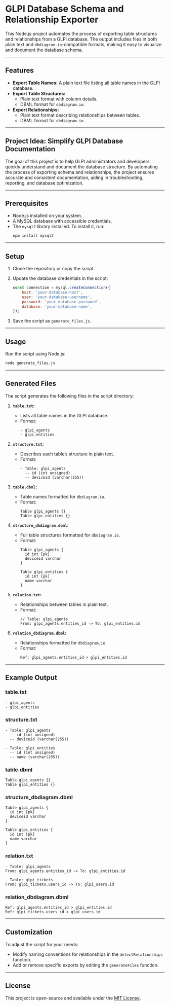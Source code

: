 # **GLPI Database Schema and Relationship Exporter**

This Node.js project automates the process of exporting table structures and relationships from a GLPI database. The output includes files in both plain text and `dbdiagram.io`-compatible formats, making it easy to visualize and document the database schema.

---

## Features

- **Export Table Names:** A plain text file listing all table names in the GLPI database.
- **Export Table Structures:**
  - Plain text format with column details.
  - DBML format for `dbdiagram.io`.
- **Export Relationships:**
  - Plain text format describing relationships between tables.
  - DBML format for `dbdiagram.io`.

---

## Project Idea: **Simplify GLPI Database Documentation**

The goal of this project is to help GLPI administrators and developers quickly understand and document the database structure. By automating the process of exporting schema and relationships, the project ensures accurate and consistent documentation, aiding in troubleshooting, reporting, and database optimization.

---

## Prerequisites

- Node.js installed on your system.
- A MySQL database with accessible credentials.
- The `mysql2` library installed. To install it, run:
  ```bash
  npm install mysql2
  ```

---

## Setup

1. Clone the repository or copy the script.
2. Update the database credentials in the script:
   ```javascript
   const connection = mysql.createConnection({
       host: 'your-database-host',
       user: 'your-database-username',
       password: 'your-database-password',
       database: 'your-database-name',
   });
   ```

3. Save the script as `generate_files.js`.

---

## Usage

Run the script using Node.js:

```bash
node generate_files.js
```

---

## Generated Files

The script generates the following files in the script directory:

1. **`table.txt`:**
   - Lists all table names in the GLPI database.
   - Format:
     ```
     - glpi_agents
     - glpi_entities
     ```

2. **`structure.txt`:**
   - Describes each table’s structure in plain text.
   - Format:
     ```
     - Table: glpi_agents
       -- id (int unsigned)
       -- deviceid (varchar(255))
     ```

3. **`table.dbml`:**
   - Table names formatted for `dbdiagram.io`.
   - Format:
     ```
     Table glpi_agents {}
     Table glpi_entities {}
     ```

4. **`structure_dbdiagram.dbml`:**
   - Full table structures formatted for `dbdiagram.io`.
   - Format:
     ```
     Table glpi_agents {
       id int [pk]
       deviceid varchar
     }

     Table glpi_entities {
       id int [pk]
       name varchar
     }
     ```

5. **`relation.txt`:**
   - Relationships between tables in plain text.
   - Format:
     ```
     // Table: glpi_agents
     From: glpi_agents.entities_id -> To: glpi_entities.id
     ```

6. **`relation_dbdiagram.dbml`:**
   - Relationships formatted for `dbdiagram.io`.
   - Format:
     ```
     Ref: glpi_agents.entities_id > glpi_entities.id
     ```

---

## Example Output

### table.txt
```
- glpi_agents
- glpi_entities
```

### structure.txt
```
- Table: glpi_agents
  -- id (int unsigned)
  -- deviceid (varchar(255))

- Table: glpi_entities
  -- id (int unsigned)
  -- name (varchar(255))
```

### table.dbml
```
Table glpi_agents {}
Table glpi_entities {}
```

### structure_dbdiagram.dbml
```
Table glpi_agents {
  id int [pk]
  deviceid varchar
}

Table glpi_entities {
  id int [pk]
  name varchar
}
```

### relation.txt
```
- Table: glpi_agents
From: glpi_agents.entities_id -> To: glpi_entities.id

- Table: glpi_tickets
From: glpi_tickets.users_id -> To: glpi_users.id
```

### relation_dbdiagram.dbml
```
Ref: glpi_agents.entities_id > glpi_entities.id
Ref: glpi_tickets.users_id > glpi_users.id
```

---

## Customization

To adjust the script for your needs:
- Modify naming conventions for relationships in the `detectRelationships` function.
- Add or remove specific exports by editing the `generateFiles` function.

---

## License

This project is open-source and available under the [MIT License](LICENSE).

